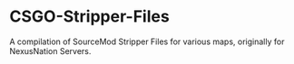 # CSGO-Stripper-Files
A compilation of SourceMod Stripper Files for various maps, originally for NexusNation Servers.
